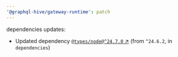 ```yaml
---
'@graphql-hive/gateway-runtime': patch
---
```


dependencies updates: 

- Updated dependency [`@types/node@^24.7.0` ↗︎](https://www.npmjs.com/package/@types/node/v/24.7.0) (from `^24.6.2`, in `dependencies`)
